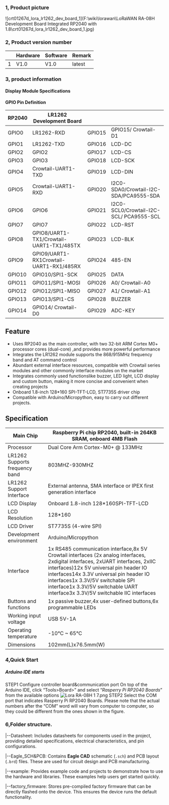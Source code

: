 ### 1, Product picture

![crt01267d_lora_lr1262_dev_board_1](F:\wiki\lorawan\LoRaWAN RA-08H Development Board Integrated RP2040 with 1.8\crt01267d_lora_lr1262_dev_board_1.jpg)

### 2, Product version number

|      | Hardware | Software | Remark |
| ---- | -------- | -------- | ------ |
| 1    | V1.0     | V1.0     | latest |

### 3, product information

#### Display Module Specifications

**GPIO Pin Definition**

| RP2040 | LR1262 Development Board                 |        |                                         |
| ------ | ---------------------------------------- | ------ | --------------------------------------- |
| GPIO0  | LR1262-RXD                               | GPIO15 | GPIO15/ Crowtail-D1                     |
| GPIO1  | LR1262-TXD                               | GPIO16 | LCD-DC                                  |
| GPIO2  | GPIO2                                    | GPIO17 | LCD-CS                                  |
| GPIO3  | GPIO3                                    | GPIO18 | LCD-SCK                                 |
| GPIO4  | Crowtail-UART1-TXD                       | GPIO19 | LCD-DIN                                 |
| GPIO5  | Crowtail-UART1-RXD                       | GPIO20 | I2C0-SDA0/Crowtail-I2C-SDA/PCA9555-SDA  |
| GPIO6  | GPIO6                                    | GPIO21 | I2C0-SCL0/Crowtail-I2C-SCL/ PCA9555-SCL |
| GPIO7  | GPIO7                                    | GPIO22 | LCD-RST                                 |
| GPIO8  | GPIO8/UART1-TX1/Crowtail-UART1-TX1/485TX | GPIO23 | LCD-BLK                                 |
| GPIO9  | GPIO9/UART1-RX1Crowtail-UART1-RX1/485RX  | GPIO24 | 485-EN                                  |
| GPIO10 | GPIO10/SPI1-SCK                          | GPIO25 | DATA                                    |
| GPIO11 | GPIO11/SPI1-MOSI                         | GPIO26 | A0/ Crowtail-A0                         |
| GPIO12 | GPIO12/SPI1-MISO                         | GPIO27 | A1/ Crowtail-A1                         |
| GPIO13 | GPIO13/SPI1-CS                           | GPIO28 | BUZZER                                  |
| GPIO14 | GPIO14/ Crowtail-D0                      | GPIO29 | ADC-KEY                                 |

 

 

## Feature

- Uses RP2040 as the main controller, with two 32-bit ARM Cortex M0+ processor cores (dual-core) ,and provides more powerful performance
- Integrates the LR1262 module supports the 868/915MHz frequency band and AT command control
- Abundant external interface resources, compatible with Crowtail series modules and other commonly interface modules on the market
- Integrates commonly used functionslike buzzer, LED light, LCD display and custom button, making it more concise and convenient when creating projects
- Onboard 1.8-inch 128*160 SPI-TFT-LCD, ST7735S driver chip
- Compatible with Arduino/Micropython, easy to carry out different projects.

 

## Specification

| Main Chip                      | Raspberry Pi chip RP2040, built-in 264KB SRAM, onboard 4MB Flash |
| ------------------------------ | ------------------------------------------------------------ |
| Processor                      | Dual Core Arm Cortex-M0+ @ 133MHz                            |
| LR1262 Supports frequency band | 803MHZ-930MHZ                                                |
| LR1262 Support Interface       | External antenna, SMA interface or IPEX first generation interface |
| LCD Display                    | Onboard 1.8-inch 128*160SPI-TFT-LCD                          |
| LCD Resolution                 | 128*160                                                      |
| LCD Driver                     | ST7735S (4-wire SPI)                                         |
| Development environment        | Arduino/Micropython                                          |
| Interface                      | 1x RS485 communication interface,8x 5V Crowtail interfaces (2x analog interfaces, 2xdigital interfaces, 2xUART interfaces, 2xIIC interfaces)12x 5V universal pin header IO interfaces14x 3.3V universal pin header IO interfaces1x 3.3V/5V switchable SPI interface1x 3.3V/5V switchable UART interface3x 3.3V/5V switchable IIC interfaces |
| Buttons and functions          | 1x passive buzzer,4x user-defined buttons,6x programmable LEDs |
| Working input voltage          | USB 5V-1A                                                    |
| Operating temperature          | -10°C ~ 65°C                                                 |
| Dimensions                     | 102mm(L)x76.5mm(W)                                           |



### 4,Quick Start

##### Arduino IDE starts

STEP1 Configure controller board&communication port
On top of the Arduino IDE, click “Tools>Board>” and select “*Rasperry Pi RP2040 Boards*” from the available options
![Lora RA-08H 1 7.png](https://www.elecrow.com/wiki/image/0/08/Lora_RA-08H_1_7.png)
STEP2 Select the COM port that indicates Rasperry Pi RP2040 Boards. Please note that the actual numbers after the “COM” word will vary from computer to computer, so they could be different from the ones shown in the figure.

### 6,Folder structure.

|--Datasheet: Includes datasheets for components used in the project, providing detailed specifications, electrical characteristics, and pin configurations.

|--Eagle_SCH&PCB: Contains **Eagle CAD** schematic (`.sch`) and PCB layout (`.brd`) files. These are used for circuit design and PCB manufacturing.

|--example: Provides example code and projects to demonstrate how to use the hardware and libraries. These examples help users get started quickly.

|--factory_firmware: Stores pre-compiled factory firmware that can be directly flashed onto the device. This ensures the device runs the default functionality.
